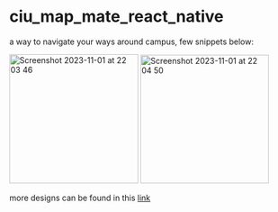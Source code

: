 # ciu_map_mate_react_native
a way to navigate your ways around campus, few snippets below: 

 <img width="229" alt="Screenshot 2023-11-01 at 22 03 46" src="https://github.com/Computer-Science-Club-CIU/ciu_map_mate_react_native/assets/26597408/be48dc2d-6127-4b4d-928a-1022f1417e49">
<img width="228" alt="Screenshot 2023-11-01 at 22 04 50" src="https://github.com/Computer-Science-Club-CIU/ciu_map_mate_react_native/assets/26597408/9c61c0e2-2020-4731-829f-d707a08d5327">

more designs can be found in this [link](https://www.figma.com/file/LxHsbnCvvzm44t10MkX8DD/VenuePro?type=design&node-id=19%3A75&mode=design&t=qdLTwhDR2rSiG6PP-1)
